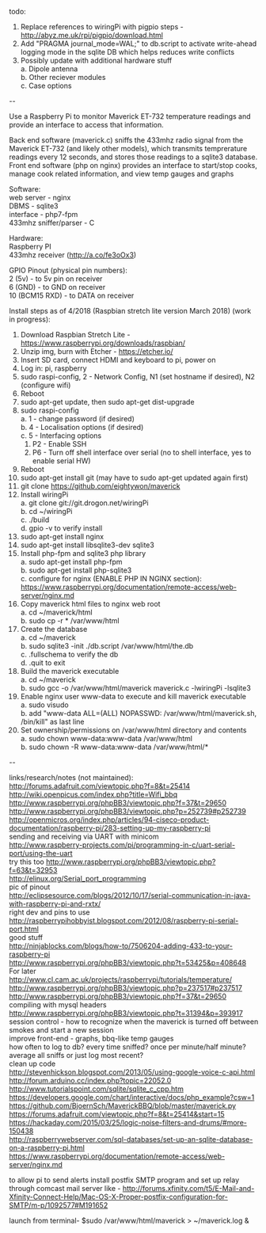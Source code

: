 todo:  
1. Replace references to wiringPi with pigpio steps - http://abyz.me.uk/rpi/pigpio/download.html  
2. Add "PRAGMA journal_mode=WAL;" to db.script to activate write-ahead logging mode in the sqlite DB which helps reduces write conflicts 
3. Possibly update with additional hardware stuff  
   a. Dipole antenna  
   b. Other reciever modules  
   c. Case options  

--  

Use a Raspberry Pi to monitor Maverick ET-732 temperature readings and provide an interface to access that information.

Back end software (maverick.c) sniffs the 433mhz radio signal from the Maverick ET-732 (and likely other models), which transmits temprerature readings every 12 seconds, and stores those readings to a sqlite3 database. Front end software (php on nginx) provides an interface to start/stop cooks, manage cook related information, and view temp gauges and graphs

Software:  
web server - nginx  
DBMS - sqlite3  
interface - php7-fpm   
433mhz sniffer/parser - C  

Hardware:  
Raspberry PI  
433mhz receiver (http://a.co/fe3oOx3)  

GPIO Pinout (physical pin numbers):  
2 (5v) - to 5v pin on receiver  
6 (GND) - to GND on receiver  
10 (BCM15 RXD) - to DATA on receiver  

Install steps as of 4/2018 (Raspbian stretch lite version March 2018) (work in progress):  
1. Download Raspbian Stretch Lite - https://www.raspberrypi.org/downloads/raspbian/  
2. Unzip img, burn with Etcher - https://etcher.io/  
3. Insert SD card, connect HDMI and keyboard to pi, power on  
4. Log in: pi, raspberry  
5. sudo raspi-config, 2 - Network Config, N1 (set hostname if desired), N2 (configure wifi)  
6. Reboot  
7. sudo apt-get update, then sudo apt-get dist-upgrade  
8. sudo raspi-config  
  a. 1 - change password (if desired)  
  b. 4 - Localisation options (if desired)  
  c. 5 - Interfacing options  
     1. P2 - Enable SSH  
     2. P6 - Turn off shell interface over serial (no to shell interface, yes to enable serial HW)  
9. Reboot  
10. sudo apt-get install git (may have to sudo apt-get updated again first)  
11. git clone https://github.com/eightywon/maverick  
12. Install wiringPi  
   a. git clone git://git.drogon.net/wiringPi  
   b. cd ~/wiringPi  
   c. ./build  
   d. gpio -v to verify install  
13. sudo apt-get install nginx   
14. sudo apt-get install libsqlite3-dev sqlite3  
15. Install php-fpm and sqlite3 php library  
   a. sudo apt-get install php-fpm  
   b. sudo apt-get install php-sqlite3  
   c. configure for nginx (ENABLE PHP IN NGINX section): https://www.raspberrypi.org/documentation/remote-access/web-server/nginx.md  
16. Copy maverick html files to nginx web root  
   a. cd ~/maverick/html  
   b. sudo cp -r * /var/www/html  
17. Create the database  
   a. cd ~/maverick  
   b. sudo sqlite3 -init ./db.script /var/www/html/the.db  
   c. .fullschema to verify the db  
   d. .quit to exit  
18. Build the maverick executable  
   a. cd ~/maverick  
   b. sudo gcc -o /var/www/html/maverick maverick.c -lwiringPi -lsqlite3  
19. Enable nginx user www-data to execute and kill maverick executable  
   a. sudo visudo  
   b. add "www-data ALL=(ALL) NOPASSWD: /var/www/html/maverick.sh, /bin/kill" as last line
20. Set ownership/permissions on /var/www/html directory and contents  
   a. sudo chown www-data:www-data /var/www/html  
   b. sudo chown -R www-data:www-data /var/www/html/*  

--

links/research/notes (not maintained):
http://forums.adafruit.com/viewtopic.php?f=8&t=25414  
http://wiki.openpicus.com/index.php?title=Wifi_bbq  
http://www.raspberrypi.org/phpBB3/viewtopic.php?f=37&t=29650  
http://www.raspberrypi.org/phpBB3/viewtopic.php?p=252739#p252739  
http://openmicros.org/index.php/articles/94-ciseco-product-documentation/raspberry-pi/283-setting-up-my-raspberry-pi  
sending and receiving via UART with minicom   
http://www.raspberry-projects.com/pi/programming-in-c/uart-serial-port/using-the-uart  
try this too http://www.raspberrypi.org/phpBB3/viewtopic.php?f=63&t=32953  
http://elinux.org/Serial_port_programming  
pic of pinout  
http://eclipsesource.com/blogs/2012/10/17/serial-communication-in-java-with-raspberry-pi-and-rxtx/  
right dev and pins to use  
http://raspberrypihobbyist.blogspot.com/2012/08/raspberry-pi-serial-port.html  
good stuff  
http://ninjablocks.com/blogs/how-to/7506204-adding-433-to-your-raspberry-pi  
http://www.raspberrypi.org/phpBB3/viewtopic.php?t=53425&p=408648  
For later  
http://www.cl.cam.ac.uk/projects/raspberrypi/tutorials/temperature/  
http://www.raspberrypi.org/phpBB3/viewtopic.php?p=237517#p237517  
http://www.raspberrypi.org/phpBB3/viewtopic.php?f=37&t=29650  
compiling with mysql headers  
http://www.raspberrypi.org/phpBB3/viewtopic.php?t=31394&p=393917  
session control - how to recognize when  the maverick is turned off between smokes and start a new session  
improve front-end - graphs, bbq-like temp gauges  
how often to log to db? every time sniffed? once per minute/half minute? average all sniffs or just log most recent?  
clean up code  
http://stevenhickson.blogspot.com/2013/05/using-google-voice-c-api.html  
http://forum.arduino.cc/index.php?topic=22052.0   
http://www.tutorialspoint.com/sqlite/sqlite_c_cpp.htm  
https://developers.google.com/chart/interactive/docs/php_example?csw=1  
https://github.com/BjoernSch/MaverickBBQ/blob/master/maverick.py  
https://forums.adafruit.com/viewtopic.php?f=8&t=25414&start=15  
https://hackaday.com/2015/03/25/logic-noise-filters-and-drums/#more-150438  
http://raspberrywebserver.com/sql-databases/set-up-an-sqlite-database-on-a-raspberry-pi.html  
https://www.raspberrypi.org/documentation/remote-access/web-server/nginx.md  

to allow pi to send alerts install postfix SMTP program and set up relay through comcast mail server like - http://forums.xfinity.com/t5/E-Mail-and-Xfinity-Connect-Help/Mac-OS-X-Proper-postfix-configuration-for-SMTP/m-p/1092577#M191652  

launch from terminal- $sudo /var/www/html/maverick > ~/maverick.log &


